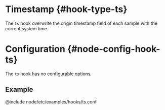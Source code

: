 # Timestamp {#hook-type-ts}

The `ts` hook overwrite the origin timestamp field of each sample with the current system time.

# Configuration {#node-config-hook-ts}

The `ts` hook has no configurable options.

## Example

@include node/etc/examples/hooks/ts.conf
